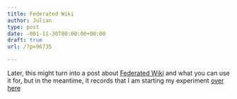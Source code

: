 ```yaml
---
title: Federated Wiki
author: Julian
type: post
date: -001-11-30T00:00:00+00:00
draft: true
url: /?p=96735

---
```

Later, this might turn into a post about <a href="https://fed.wiki.org/view/welcome-visitors" target="_blank">Federated Wiki</a> and what you can use it for, but in the meantime, it records that I am starting my experiment <a href="https://wiki.ssatuk.co.uk" target="_blank">over here</a>